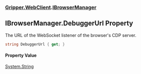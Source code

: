 ### [Gripper.WebClient](Gripper_WebClient.md 'Gripper.WebClient').[IBrowserManager](Gripper_WebClient_IBrowserManager.md 'Gripper.WebClient.IBrowserManager')
## IBrowserManager.DebuggerUrl Property
The URL of the WebSocket listener of the browser's CDP server.  
```csharp
string DebuggerUrl { get; }
```
#### Property Value
[System.String](https://docs.microsoft.com/en-us/dotnet/api/System.String 'System.String')
